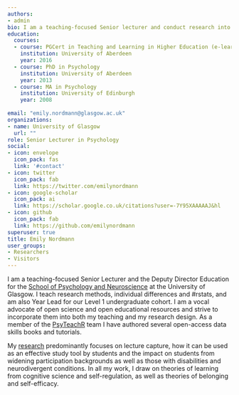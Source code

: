 ```yaml
---
authors:
- admin
bio: I am a teaching-focused Senior lecturer and conduct research into the relationship between learning, student engagement, and technology.
education:
  courses:
  - course: PGCert in Teaching and Learning in Higher Education (e-learning)
    institution: University of Aberdeen
    year: 2016
  - course: PhD in Psychology
    institution: University of Aberdeen
    year: 2013
  - course: MA in Psychology
    institution: University of Edinburgh
    year: 2008
 
email: "emily.nordmann@glasgow.ac.uk"
organizations:
- name: University of Glasgow
  url: ""
role: Senior Lecturer in Psychology
social:
- icon: envelope
  icon_pack: fas
  link: '#contact'
- icon: twitter
  icon_pack: fab
  link: https://twitter.com/emilynordmann
- icon: google-scholar
  icon_pack: ai
  link: https://scholar.google.co.uk/citations?user=-7Y95XAAAAAJ&hl
- icon: github
  icon_pack: fab
  link: https://github.com/emilynordmann
superuser: true
title: Emily Nordmann
user_groups:
- Researchers
- Visitors
---
```


I am a teaching-focused Senior Lecturer and the Deputy Director Education for the [School of Psychology and Neuroscience](https://www.gla.ac.uk/schools/psychology/) at the University of Glasgow. I teach research methods, individual differences and #rstats, and am also Year Lead for our Level 1 undergraduate cohort. I am a vocal advocate of open science and open educational resources and strive to incorporate them into both my teaching and my research design. As a member of the [PsyTeachR](https://psyteachr.github.io/) team I have authored several open-access data skills books and tutorials.

My [research](https://scholar.google.co.uk/citations?user=-7Y95XAAAAAJ&hl=en) predominantly focuses on lecture capture, how it can be used as an effective study tool by students and the impact on students from widening participation backgrounds as well as those with disabilities and neurodivergent conditions. In all my work, I draw on theories of learning from cognitive science and self-regulation, as well as theories of belonging and self-efficacy. 
